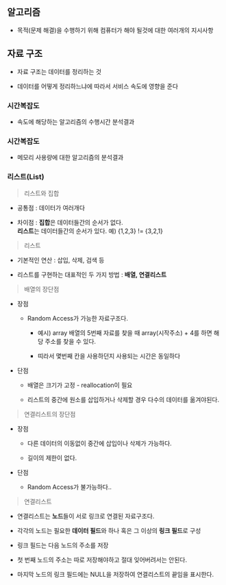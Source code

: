 ## 알고리즘

- 목적(문제 해결)을 수행하기 위해 컴퓨터가 해야 될것에 대한 여러개의 지시사항

## 자료 구조

- 자료 구조는 데이터를 정리하는 것

- 데이터를 어떻게 정리하느냐에 따라서 서비스 속도에 영향을 준다

### 시간복잡도

- 속도에 해당하는 알고리즘의 수행시간 분석결과

### 시간복잡도

- 메모리 사용량에 대한 알고리즘의 분석결과

### 리스트(List)


 >리스트와 집합

 - 공통점 : 데이터가 여러개다 

 - 차이점 : **집합**은 데이터들간의 순서가 없다.</br>
           **리스트**는 데이터들간의 순서가 있다. 예) {1,2,3} != {3,2,1} 

 >리스트

  - 기본적인 연산 : 삽입, 삭제, 검색 등 

  - 리스트를 구현하는 대표적인 두 가지 방법 : **배열, 연결리스트**

 >배열의 장단점

  - 장점 

    + Random Access가 가능한 자료구조다.

        - 예시) array 배열의 5번째 자료를 찾을 때 array(시작주소) + 4를 하면 해당 주소를 찾을 수 있다.

        - 띠라서 몇번째 칸을 사용하던지 사용되는 시간은 동일하다

  - 단점

      + 배열은 크기가 고정 - reallocation이 필요

      + 리스트의 중간에 원소를 삽입하거나 삭제할 경우 다수의 데이터를 옮겨야된다. 

> 연결리스트의 장단점

 - 장점 

    - 다른 데이터의 이동없이 중간에 삽입이나 삭제가 가능하다.

    - 길이의 제한이 없다.

 - 단점

      + Random Access가 불가능하다..

> 연결리스트

- 연결리스트는 **노드**들이 서로 링크로 연결된 자료구조다.

- 각각의 노드는 필요한 **데이터 필드**와 하나 혹은 그 이상의 **링크 필드**로 구성

- 링크 필드는 다음 노드의 주소를 저장

- 첫 번째 노드의 주소는 따로 저장해야하고 절대 잊어버려서는 안된다.

- 마지막 노드의 링크 필드에는 NULL을 저장하여 연결리스트의 끝임을 표시한다.